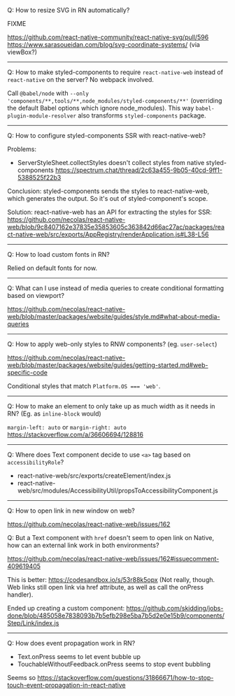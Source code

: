 Q: How to resize SVG in RN automatically?

FIXME

https://github.com/react-native-community/react-native-svg/pull/596
https://www.sarasoueidan.com/blog/svg-coordinate-systems/ (via viewBox?)

---

Q: How to make styled-components to require `react-native-web` instead of `react-native` on the server? No webpack involved.

Call `@babel/node` with `--only 'components/**,tools/**,node_modules/styled-components/**'` (overriding the default Babel options which ignore node_modules). This way `babel-plugin-module-resolver` also transforms `styled-components` package.

---

Q: How to configure styled-components SSR with react-native-web?

Problems:

- ServerStyleSheet.collectStyles doesn't collect styles from native styled-components https://spectrum.chat/thread/2c63a455-9b05-40cd-9ff1-5388525f22b3

Conclusion: styled-components sends the styles to react-native-web, which generates the output. So it's out of styled-component's scope.

Solution: react-native-web has an API for extracting the styles for SSR: https://github.com/necolas/react-native-web/blob/9c8407162e37835e35853605c363842d66ac27ac/packages/react-native-web/src/exports/AppRegistry/renderApplication.js#L38-L56

---

Q: How to load custom fonts in RN?

Relied on default fonts for now.

---

Q: What can I use instead of media queries to create conditional formatting based on viewport?

https://github.com/necolas/react-native-web/blob/master/packages/website/guides/style.md#what-about-media-queries

---

Q: How to apply web-only styles to RNW components? (eg. `user-select`)

https://github.com/necolas/react-native-web/blob/master/packages/website/guides/getting-started.md#web-specific-code

Conditional styles that match `Platform.OS === 'web'`.

---

Q: How to make an element to only take up as much width as it needs in RN? (Eg. as `inline-block` would)

`margin-left: auto` or `margin-right: auto` https://stackoverflow.com/a/36606694/128816

---

Q: Where does Text component decide to use `<a>` tag based on `accessibilityRole`?

- react-native-web/src/exports/createElement/index.js
- react-native-web/src/modules/AccessibilityUtil/propsToAccessibilityComponent.js

---

Q: How to open link in new window on web?

https://github.com/necolas/react-native-web/issues/162

Q: But a Text component with `href` doesn't seem to open link on Native, how can an external link work in both environments?

https://github.com/necolas/react-native-web/issues/162#issuecomment-409619405

This is better: https://codesandbox.io/s/53r88k5opx (Not really, though. Web links still open link via href attribute, as well as call the onPress handler).

Ended up creating a custom component: https://github.com/skidding/jobs-done/blob/485058e7838093b7b5efb298e5ba7b5d2e0e15b9/components/Step/Link/index.js

---

Q: How does event propagation work in RN?

- Text.onPress seems to let event bubble up
- TouchableWithoutFeedback.onPress seems to stop event bubbling

Seems so https://stackoverflow.com/questions/31866671/how-to-stop-touch-event-propagation-in-react-native

